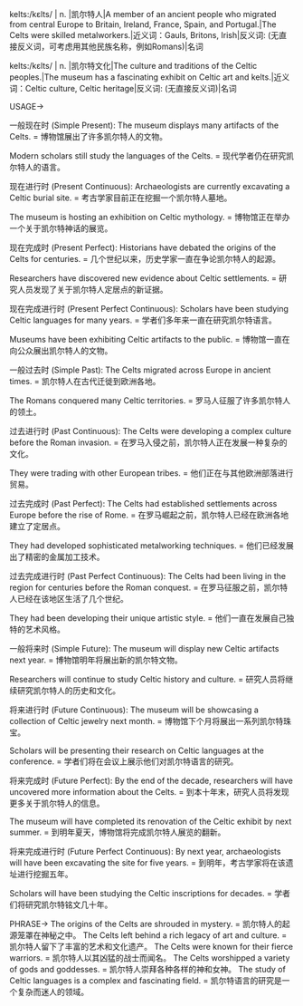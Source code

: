 kelts:/kɛlts/
| n. |凯尔特人|A member of an ancient people who migrated from central Europe to Britain, Ireland, France, Spain, and Portugal.|The Celts were skilled metalworkers.|近义词：Gauls, Britons, Irish|反义词: (无直接反义词，可考虑用其他民族名称，例如Romans)|名词

kelts:/kɛlts/
| n. |凯尔特文化|The culture and traditions of the Celtic peoples.|The museum has a fascinating exhibit on Celtic art and kelts.|近义词：Celtic culture, Celtic heritage|反义词: (无直接反义词)|名词


USAGE->

一般现在时 (Simple Present):
The museum displays many artifacts of the Celts. =  博物馆展出了许多凯尔特人的文物。

Modern scholars still study the languages of the Celts. = 现代学者仍在研究凯尔特人的语言。

现在进行时 (Present Continuous):
Archaeologists are currently excavating a Celtic burial site. = 考古学家目前正在挖掘一个凯尔特人墓地。

The museum is hosting an exhibition on Celtic mythology. = 博物馆正在举办一个关于凯尔特神话的展览。


现在完成时 (Present Perfect):
Historians have debated the origins of the Celts for centuries. =  几个世纪以来，历史学家一直在争论凯尔特人的起源。

Researchers have discovered new evidence about Celtic settlements. = 研究人员发现了关于凯尔特人定居点的新证据。


现在完成进行时 (Present Perfect Continuous):
Scholars have been studying Celtic languages for many years. = 学者们多年来一直在研究凯尔特语言。

Museums have been exhibiting Celtic artifacts to the public. = 博物馆一直在向公众展出凯尔特人的文物。


一般过去时 (Simple Past):
The Celts migrated across Europe in ancient times. = 凯尔特人在古代迁徙到欧洲各地。

The Romans conquered many Celtic territories. = 罗马人征服了许多凯尔特人的领土。


过去进行时 (Past Continuous):
The Celts were developing a complex culture before the Roman invasion. = 在罗马入侵之前，凯尔特人正在发展一种复杂的文化。

They were trading with other European tribes. = 他们正在与其他欧洲部落进行贸易。


过去完成时 (Past Perfect):
The Celts had established settlements across Europe before the rise of Rome. = 在罗马崛起之前，凯尔特人已经在欧洲各地建立了定居点。

They had developed sophisticated metalworking techniques. = 他们已经发展出了精密的金属加工技术。


过去完成进行时 (Past Perfect Continuous):
The Celts had been living in the region for centuries before the Roman conquest. = 在罗马征服之前，凯尔特人已经在该地区生活了几个世纪。

They had been developing their unique artistic style. = 他们一直在发展自己独特的艺术风格。


一般将来时 (Simple Future):
The museum will display new Celtic artifacts next year. = 博物馆明年将展出新的凯尔特文物。

Researchers will continue to study Celtic history and culture. = 研究人员将继续研究凯尔特人的历史和文化。


将来进行时 (Future Continuous):
The museum will be showcasing a collection of Celtic jewelry next month. = 博物馆下个月将展出一系列凯尔特珠宝。

Scholars will be presenting their research on Celtic languages at the conference. = 学者们将在会议上展示他们对凯尔特语言的研究。


将来完成时 (Future Perfect):
By the end of the decade, researchers will have uncovered more information about the Celts. = 到本十年末，研究人员将发现更多关于凯尔特人的信息。

The museum will have completed its renovation of the Celtic exhibit by next summer. = 到明年夏天，博物馆将完成凯尔特人展览的翻新。


将来完成进行时 (Future Perfect Continuous):
By next year, archaeologists will have been excavating the site for five years. = 到明年，考古学家将在该遗址进行挖掘五年。

Scholars will have been studying the Celtic inscriptions for decades. = 学者们将研究凯尔特铭文几十年。


PHRASE->
The origins of the Celts are shrouded in mystery. = 凯尔特人的起源笼罩在神秘之中。
The Celts left behind a rich legacy of art and culture. = 凯尔特人留下了丰富的艺术和文化遗产。
The Celts were known for their fierce warriors. = 凯尔特人以其凶猛的战士而闻名。
The Celts worshipped a variety of gods and goddesses. = 凯尔特人崇拜各种各样的神和女神。
The study of Celtic languages is a complex and fascinating field. = 凯尔特语言的研究是一个复杂而迷人的领域。
